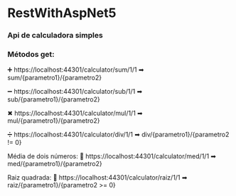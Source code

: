 # RestWithAspNet5

### Api de calculadora simples <br>

### Métodos get:
  
  ➕ https://localhost:44301/calculator/sum/1/1 ➡ sum/{parametro1}/{parametro2}

  ➖ https://localhost:44301/calculator/sub/1/1 ➡ sub/{parametro1}/{parametro2}

  ✖  https://localhost:44301/calculator/mul/1/1 ➡ mul/{parametro1}/{parametro2}

  ➗ https://localhost:44301/calculator/div/1/1 ➡ div/{parametro1}/{parametro2 != 0}
  
  Média de dois números:
  🔺 https://localhost:44301/calculator/med/1/1 ➡ med/{parametro1}/{parametro2}
  
  Raiz quadrada:
  🔻 https://localhost:44301/calculator/raiz/1/1 ➡ raiz/{parametro1}/{parametro2 >= 0}
